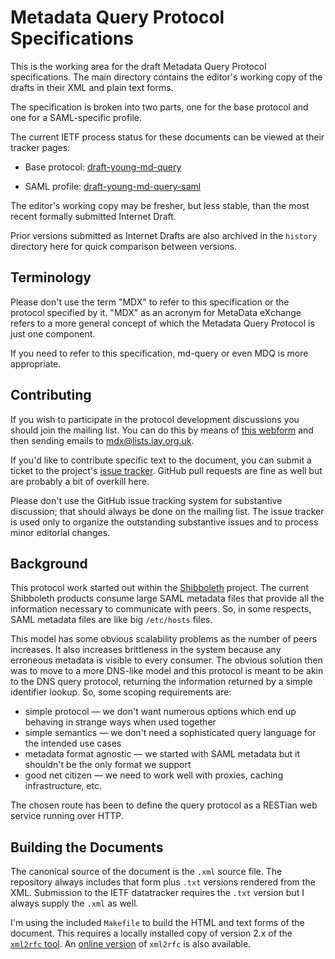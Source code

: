 # Metadata Query Protocol Specifications

This is the working area for the draft Metadata Query Protocol specifications.
The main directory contains the editor's working copy of the drafts in their XML
and plain text forms.

The specification is broken into two parts, one for the base protocol and one
for a SAML-specific profile.

The current IETF process status for these documents can be viewed at
their tracker pages:

* Base protocol:
[draft-young-md-query](https://datatracker.ietf.org/doc/draft-young-md-query/)

* SAML profile:
[draft-young-md-query-saml](http://datatracker.ietf.org/doc/draft-young-md-query-saml/)

The editor's working copy may be fresher, but less stable, than the most
recent formally submitted Internet Draft.

Prior versions submitted as Internet Drafts are also archived in the `history`
directory here for quick comparison between versions.

## Terminology

Please don't use the term "MDX" to refer to this specification or the protocol specified by it.  "MDX" as an acronym for MetaData eXchange refers to a more general concept of which the Metadata Query Protocol is just one component.

If you need to refer to this specification, md-query or even MDQ is more appropriate.

## Contributing

If you wish to participate in the protocol development discussions you should
join the mailing list.  You can do this by means of
[this webform](http://lists.iay.org.uk/listinfo.cgi/mdx-iay.org.uk)
and then sending emails to [mdx@lists.iay.org.uk](mailto:mdx@lists.iay.org.uk).

If you'd like to contribute specific text to the document, you can submit a
ticket to the project's [issue tracker](https://github.com/iay/md-query/issues).
GitHub pull requests are fine as well but are probably a bit of overkill here.

Please don't use the GitHub issue tracking system for substantive discussion;
that should always be done on the mailing list.  The issue tracker is used
only to organize the outstanding substantive issues and to process minor
editorial changes.

## Background

This protocol work started out within the [Shibboleth](http://shibboleth.net)
project.  The current Shibboleth products consume large SAML metadata
files that provide all the information necessary to communicate with peers.
So, in some respects, SAML metadata files are like big `/etc/hosts` files.

This model has some obvious scalability problems as the number of peers
increases.  It also increases brittleness in the system because any erroneous
metadata is visible to every consumer.
The obvious solution then was to move to a more DNS-like model and
this protocol is meant to be akin to the DNS query protocol, returning the
information returned by a simple identifier lookup.  So, some scoping
requirements are:

* simple protocol &mdash; we don't want numerous options which end up behaving in strange ways when used together
* simple semantics &mdash; we don't need a sophisticated query language for the intended use cases
* metadata format agnostic &mdash; we started with SAML metadata but it shouldn't be the only format we support
* good net citizen &mdash; we need to work well with proxies, caching infrastructure, etc.

The chosen route has been to define the query protocol as a RESTian web service
running over HTTP.

## Building the Documents

The canonical source of the document is the `.xml` source file.  The
repository always includes that form plus `.txt` versions rendered from the
XML.  Submission to the IETF datatracker requires the `.txt` version but I
always supply the `.xml` as well.

I'm using the included `Makefile` to build the HTML and text forms of the
document.  This requires a locally installed copy of version 2.x of the
[`xml2rfc` tool](https://pypi.python.org/pypi/xml2rfc/).  An
[online version](http://xml.resource.org) of `xml2rfc` is also available.
